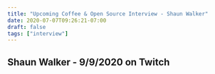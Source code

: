 ```yaml
---
title: "Upcoming Coffee & Open Source Interview - Shaun Walker"
date: 2020-07-07T09:26:21-07:00
draft: false
tags: ["interview"]
---
```


## Shaun Walker - 9/9/2020 on Twitch


<br /><br /><br /><br />
<br /><br /><br /><br /><br /><br /><br /><br />